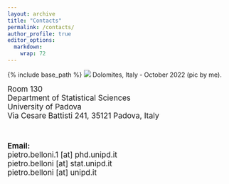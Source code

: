 ```yaml
---
layout: archive
title: "Contacts"
permalink: /contacts/
author_profile: true
editor_options: 
  markdown: 
    wrap: 72
---
```


{% include base_path %} <img src="/images/dolomites.jpeg"/> Dolomites,
Italy - October 2022 (pic by me).

<font style="font-size:17px"> Room 130<br/> Department of Statistical
Sciences <br/> University of Padova<br/> Via Cesare Battisti 241, 35121
Padova, Italy<br/>

<br>

<b>Email:</b> <br> pietro.belloni.1 [at] phd.unipd.it<br/>
pietro.belloni [at] stat.unipd.it<br/> pietro.belloni [at] unipd.it
</font>

<br/>

